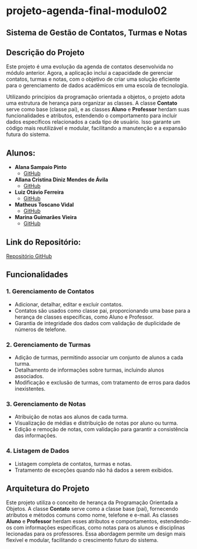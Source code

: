 # projeto-agenda-final-modulo02
## Sistema de Gestão de Contatos, Turmas e Notas

## Descrição do Projeto

Este projeto é uma evolução da agenda de contatos desenvolvida no módulo anterior. Agora, a aplicação inclui a capacidade de gerenciar contatos, turmas e notas, com o objetivo de criar uma solução eficiente para o gerenciamento de dados acadêmicos em uma escola de tecnologia.

Utilizando princípios da programação orientada a objetos, o projeto adota uma estrutura de herança para organizar as classes. A classe **Contato** serve como base (classe pai), e as classes **Aluno** e **Professor** herdam suas funcionalidades e atributos, estendendo o comportamento para incluir dados específicos relacionados a cada tipo de usuário. Isso garante um código mais reutilizável e modular, facilitando a manutenção e a expansão futura do sistema.

## Alunos:
- **Alana Sampaio Pinto**
    - [GitHub](https://github.com/AlanaSampaio)
- **Allana Cristina Diniz Mendes de Ávila**
    - [GitHub](https://github.com/allanaavila)
- **Luiz Otávio Ferreira**
    - [GitHub](https://github.com/dev-luizotavio)
- **Matheus Toscano Vidal**
    - [GitHub](https://github.com/toscanomatheus)
- **Marina Guimarães Vieira**
    - [GitHub](https://github.com/marinagv95)

## Link do Repositório:
[Repositório GitHub](https://github.com/projeto-final-agenda/projeto-agenda-final-modulo02)

## Funcionalidades

### 1. **Gerenciamento de Contatos**
   - Adicionar, detalhar, editar e excluir contatos.
   - Contatos são usados como classe pai, proporcionando uma base para a herança de classes específicas, como Aluno e Professor.
   - Garantia de integridade dos dados com validação de duplicidade de números de telefone.

### 2. **Gerenciamento de Turmas**
   - Adição de turmas, permitindo associar um conjunto de alunos a cada turma.
   - Detalhamento de informações sobre turmas, incluindo alunos associados.
   - Modificação e exclusão de turmas, com tratamento de erros para dados inexistentes.

### 3. **Gerenciamento de Notas**
   - Atribuição de notas aos alunos de cada turma.
   - Visualização de médias e distribuição de notas por aluno ou turma.
   - Edição e remoção de notas, com validação para garantir a consistência das informações.

### 4. **Listagem de Dados**
   - Listagem completa de contatos, turmas e notas.
   - Tratamento de exceções quando não há dados a serem exibidos.

## Arquitetura do Projeto

Este projeto utiliza o conceito de herança da Programação Orientada a Objetos. A classe **Contato** serve como a classe base (pai), fornecendo atributos e métodos comuns como nome, telefone e e-mail. As classes **Aluno** e **Professor** herdam esses atributos e comportamentos, estendendo-os com informações específicas, como notas para os alunos e disciplinas lecionadas para os professores. Essa abordagem permite um design mais flexível e modular, facilitando o crescimento futuro do sistema.
